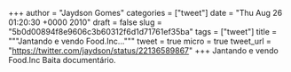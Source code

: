 
+++
author = "Jaydson Gomes"
categories = ["tweet"]
date = "Thu Aug 26 01:20:30 +0000 2010"
draft = false
slug = "5b0d00894f8e9606c3b60312f6d1d71761ef35ba"
tags = ["tweet"]
title = """Jantando e vendo Food.Inc..."""
tweet = true
micro = true
tweet_url = "https://twitter.com/jaydson/status/22136589867"
+++
Jantando e vendo Food.Inc Baita documentário.
